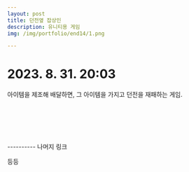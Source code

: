 ```yaml
---
layout: post
title: 던전옆 잡상인
description: 유니티용 게임
img: /img/portfolio/end14/1.png

---
```



# 2023. 8. 31. 20:03


아이템을 제조해 배달하면, 그 아이템을 가지고 던전을 재패하는 게임. 




<div class="img_row">
<img class="col one" src="{{ site.baseurl }} /img/portfolio/end14/1.png" alt="" title="example image"/>
<img class="col one" src="{{ site.baseurl }} /img/portfolio/end14/2.png" alt="" title="example image"/>
<img class="col one" src="{{ site.baseurl }} /img/portfolio/end14/3.png" alt="" title="example image"/>
	</div>	


<div class="img_row">
<img class="col one" src="{{ site.baseurl }} /img/portfolio/end14/4.png" alt="" title="example image"/>
<img class="col one" src="{{ site.baseurl }} /img/portfolio/end14/5.jpg" alt="" title="example image"/>
	</div>	


<div class="img_row">
<img class="col one" src="{{ site.baseurl }} /img/portfolio/end14/7.png" alt="" title="example image"/>
<img class="col one" src="{{ site.baseurl }} /img/portfolio/end14/8.png" alt="" title="example image"/>
<img class="col one" src="{{ site.baseurl }} /img/portfolio/end14/9.jpg" alt="" title="example image"/>
	</div>	
<div class="img_row">
<img class="col one" src="{{ site.baseurl }} /img/portfolio/end14/10.png" alt="" title="example image"/>
<img class="col one" src="{{ site.baseurl }} /img/portfolio/end14/11.png" alt="" title="example image"/>
<img class="col one" src="{{ site.baseurl }} /img/portfolio/end14/12.png" alt="" title="example image"/>
	</div>	
<div class="img_row">
<img class="col one" src="{{ site.baseurl }} /img/portfolio/end14/13.png" alt="" title="example image"/>
<img class="col one" src="{{ site.baseurl }} /img/portfolio/end14/14.jpg" alt="" title="example image"/>
	</div>	
----------
나머지 링크 



등등
